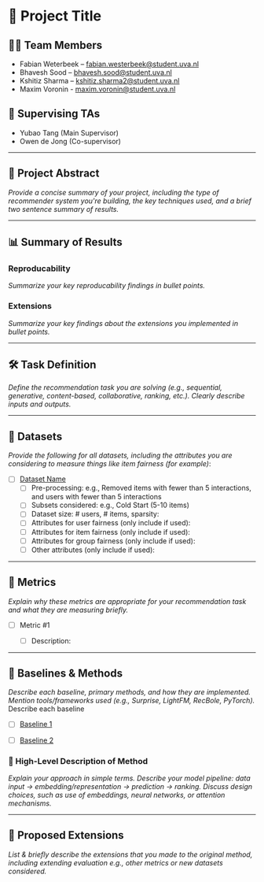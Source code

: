 # 📘 Project Title


## 🧑‍💻 Team Members

- Fabian Weterbeek – fabian.westerbeek@student.uva.nl
- Bhavesh Sood – bhavesh.sood@student.uva.nl 
- Kshitiz Sharma – kshitiz.sharma2@student.uva.nl
- Maxim Voronin - maxim.voronin@student.uva.nl

## 👥 Supervising TAs
- Yubao Tang (Main Supervisor)
- Owen de Jong (Co-supervisor)


---

## 🧾 Project Abstract
_Provide a concise summary of your project, including the type of recommender system you're building, the key techniques used, and a brief two sentence summary of results._

---

## 📊 Summary of Results


### Reproducability 

_Summarize your key reproducability findings in bullet points._

### Extensions

_Summarize your key findings about the extensions you implemented in bullet points._

---

## 🛠️ Task Definition
_Define the recommendation task you are solving (e.g., sequential, generative, content-based, collaborative, ranking, etc.). Clearly describe inputs and outputs._

---

## 📂 Datasets

_Provide the following for all datasets, including the attributes you are considering to measure things like item fairness (for example)_:

- [ ] [Dataset Name](Link-to-dataset-DOI-or-URL)
  - [ ] Pre-processing: e.g., Removed items with fewer than 5 interactions, and users with fewer than 5 interactions
  - [ ] Subsets considered: e.g., Cold Start (5-10 items)
  - [ ] Dataset size: # users, # items, sparsity:
  - [ ] Attributes for user fairness (only include if used):
  - [ ] Attributes for item fairness (only include if used):
  - [ ] Attributes for group fairness (only include if used):
  - [ ] Other attributes (only include if used):

---

## 📏 Metrics

_Explain why these metrics are appropriate for your recommendation task and what they are measuring briefly._

- [ ] Metric #1
  - [ ] Description:


---

## 🔬 Baselines & Methods

_Describe each baseline, primary methods, and how they are implemented. Mention tools/frameworks used (e.g., Surprise, LightFM, RecBole, PyTorch)._
Describe each baseline
- [ ] [Baseline 1](Link-to-reference)
- [ ] [Baseline 2](Link-to-reference)


### 🧠 High-Level Description of Method

_Explain your approach in simple terms. Describe your model pipeline: data input → embedding/representation → prediction → ranking. Discuss design choices, such as use of embeddings, neural networks, or attention mechanisms._

---

## 🌱 Proposed Extensions

_List & briefly describe the extensions that you made to the original method, including extending evaluation e.g., other metrics or new datasets considered._



